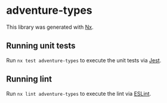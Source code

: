 # adventure-types

This library was generated with [Nx](https://nx.dev).

## Running unit tests

Run `nx test adventure-types` to execute the unit tests via [Jest](https://jestjs.io).

## Running lint

Run `nx lint adventure-types` to execute the lint via [ESLint](https://eslint.org/).
